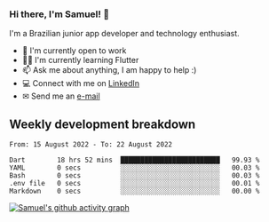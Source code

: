 ### Hi there, I'm Samuel! 👋

I'm a Brazilian junior app developer and technology enthusiast.

- 🏢 I'm currently open to work
- 👨‍💻 I'm currently learning Flutter
- 📫 Ask me about anything, I am happy to help :)
- 💻 Connect with me on [LinkedIn](https://www.linkedin.com/in/samuel-s-marques/)
- ✉ Send me an [e-mail](mailto:samuel.s.marques@protonmail.com)

## Weekly development breakdown
<!--START_SECTION:waka-->

```text
From: 15 August 2022 - To: 22 August 2022

Dart        18 hrs 52 mins  █████████████████████████   99.93 %
YAML        0 secs          ░░░░░░░░░░░░░░░░░░░░░░░░░   00.03 %
Bash        0 secs          ░░░░░░░░░░░░░░░░░░░░░░░░░   00.03 %
.env file   0 secs          ░░░░░░░░░░░░░░░░░░░░░░░░░   00.01 %
Markdown    0 secs          ░░░░░░░░░░░░░░░░░░░░░░░░░   00.00 %
```

<!--END_SECTION:waka-->

[![Samuel's github activity graph](https://activity-graph.herokuapp.com/graph?username=samuel-s-marques&theme=react-dark)](https://github.com/samuel-s-marques)
